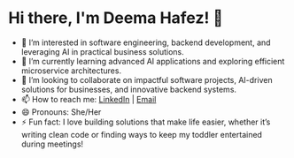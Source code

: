 # Hi there, I'm Deema Hafez! 👋

- 👀 I’m interested in software engineering, backend development, and leveraging AI in practical business solutions.
- 🌱 I’m currently learning advanced AI applications and exploring efficient microservice architectures.
- 💞️ I’m looking to collaborate on impactful software projects, AI-driven solutions for businesses, and innovative backend systems.
- 📫 How to reach me: [LinkedIn](https://www.linkedin.com/in/deema-hafez-45a110150/) | [Email](hafezdema1999@gmail.com)
- 😄 Pronouns: She/Her
- ⚡ Fun fact: I love building solutions that make life easier, whether it’s writing clean code or finding ways to keep my toddler entertained during meetings!

<!---
dhafez-tc/dhafez-tc is a ✨ special ✨ repository because its README.md (this file) appears on your GitHub profile.
You can click the Preview link to take a look at your changes.
--->
